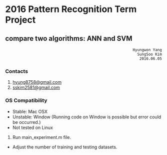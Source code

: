 # 2016 Pattern Recognition Term Project 
compare two algorithms: ANN and SVM
---
                                                             Hyungwon Yang
                                                               SungSoo Kim
                                                                2016.06.05
### Contacts
1. hyung8758@gmail.com
2. sskim2581@gmail.com

### OS Compatibility
- Stable: Mac OSX
- Unstable: Window (Running code on Window is possible but error could be occurred.)
- Not tested on Linux


1. Run main_experiment.m file.
 - Adjust the number of training and testing datasets.
